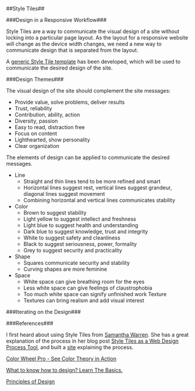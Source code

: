 ##Style Tiles##

###Design in a Responsive Workflow###

Style Tiles are a way to communicate the visual design of a site without locking into a particular page layout.  As the layout for a responsive website will change as the device width changes, we need a new way to communicate design that is separated from the layout.

A [generic Style Tile template](#) has been developed, which will be used to communicate the desired design of the site.

###Design Themes###

The visual design of the site should complement the site messages:

* Provide value, solve problems, deliver results
* Trust, reliability
* Contribution, ability, action
* Diversity, passion
* Easy to read, distraction free
* Focus on content
* Lighthearted, show personality
* Clear organization

The elements of design can be applied to communicate the desired messages.

* Line
    * Straight and thin lines tend to be more refined and smart
    * Horizontal lines suggest rest, vertical lines suggest grandeur, diagonal lines suggest movement
    * Combining horizontal and vertical lines communicates stability
* Color
    * Brown to suggest stability
    * Light yellow to suggest intellect and freshness
    * Light blue to suggest health and understanding
    * Dark blue to suggest knowledge, trust and integrity
    * White to suggest safety and cleanliness
    * Black to suggest seriousness, power, formality
    * Grey to suggest security and practicality
* Shape
    * Squares communicate security and stability
    * Curving shapes are more feminine
* Space
    * White space can give breathing room for the eyes
    * Less white space can give feelings of claustrophobia
    * Too much white space can signify unfinished work
Texture
    * Textures can bring realism and add visual interest

###Iterating on the Design###


###References###

I first heard about using Style Tiles from [Samantha Warren](http://badassideas.com/about/).  She has a great explanation of the process in her blog post [Style Tiles as a Web Design Process Tool](http://badassideas.com/style-tiles-as-a-web-design-process-tool), and built a [site](http://styletil.es/) explaining the process.


[Color Wheel Pro - See Color Theory in Action](http://www.color-wheel-pro.com/color-meaning.html)

[What to know how to design? Learn The Basics.](http://justcreative.com/2008/06/13/how-to-design-learn-the-basics/)

[Principles of Design](http://char.txa.cornell.edu/language/principl/principl.htm)


